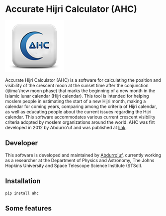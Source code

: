 # Accurate Hijri Calculator (AHC)

![image1](ahc_logo.png)

Accurate Hijri Calculator (AHC) is a software for calculating the position and visibility of the crescent moon at the sunset time after the conjunction (ijtima'/new moon phase) that marks the beginning of a new month in the Islamic lunar calendar (Hijri calendar). This tool is intended for helping moslem people in estimating the start of a new Hijri month, making a calendar for coming years, comparing among the criteria of Hijri calendar, as well as educating people about the current issues regarding the Hijri calendar. This software accommodates various current crescent visibility criteria adopted by moslem organizations around the world. AHC was firt developed in 2012 by Abdurro'uf and was published at [link](https://fi.ub.ac.id/kemahasiswaan-alumni/keorganisasian/tim-astronomi-fisika/accurate-hijri-calculator-2-2/).  

## Developer
This software is developed and maintained by [Abdurro'uf](https://aabdurrouf.github.io/), currently working as a researcher at the Department of Physics and Astronomy, The Johns Hopkins University and Space Telescope Science Institute (STScI). 
 
## Installation

```
pip install ahc
```

## Some features
